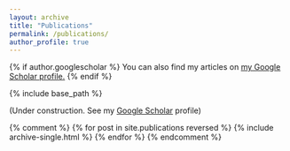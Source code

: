 ```yaml
---
layout: archive
title: "Publications"
permalink: /publications/
author_profile: true
---
```


{% if author.googlescholar %}
  You can also find my articles on <u><a href="{{author.googlescholar}}">my Google Scholar profile</a>.</u>
{% endif %}

{% include base_path %}

(Under construction. See my <a href="https://scholar.google.com/citations?hl=el&user=ydUeddEAAAAJ">Google Scholar</a> profile)

{% comment %}
{% for post in site.publications reversed %}
 {% include archive-single.html %}
{% endfor %}
{% endcomment %}
